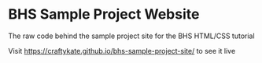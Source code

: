 # BHS Sample Project Website

The raw code behind the sample project site for the BHS HTML/CSS tutorial

Visit https://craftykate.github.io/bhs-sample-project-site/ to see it live
